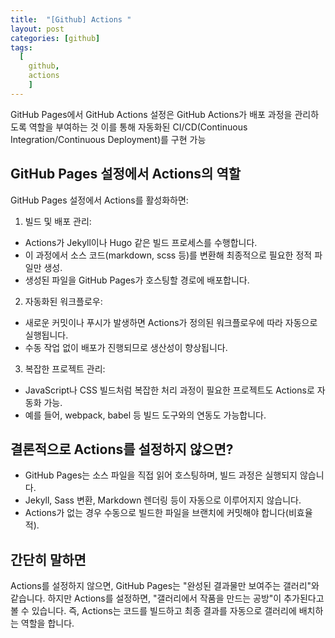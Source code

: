 ```yaml
---
title:  "[Github] Actions "
layout: post 
categories: [github]
tags:
  [
    github,
    actions
    ] 
---
```



GitHub Pages에서 GitHub Actions 설정은 GitHub Actions가 배포 과정을 관리하도록 역할을 부여하는 것
이를 통해 자동화된 CI/CD(Continuous Integration/Continuous Deployment)를 구현 가능

## GitHub Pages 설정에서 Actions의 역할

GitHub Pages 설정에서 Actions를 활성화하면:

1. 빌드 및 배포 관리:
* Actions가 Jekyll이나 Hugo 같은 빌드 프로세스를 수행합니다.
* 이 과정에서 소스 코드(markdown, scss 등)를 변환해 최종적으로 필요한 정적 파일만 생성.
* 생성된 파일을 GitHub Pages가 호스팅할 경로에 배포합니다.

2. 자동화된 워크플로우:
* 새로운 커밋이나 푸시가 발생하면 Actions가 정의된 워크플로우에 따라 자동으로 실행됩니다.
* 수동 작업 없이 배포가 진행되므로 생산성이 향상됩니다.

3. 복잡한 프로젝트 관리:
* JavaScript나 CSS 빌드처럼 복잡한 처리 과정이 필요한 프로젝트도 Actions로 자동화 가능.
* 예를 들어, webpack, babel 등 빌드 도구와의 연동도 가능합니다.

## 결론적으로 Actions를 설정하지 않으면?
* GitHub Pages는 소스 파일을 직접 읽어 호스팅하며, 빌드 과정은 실행되지 않습니다.
* Jekyll, Sass 변환, Markdown 렌더링 등이 자동으로 이루어지지 않습니다.
* Actions가 없는 경우 수동으로 빌드한 파일을 브랜치에 커밋해야 합니다(비효율적).

## 간단히 말하면
Actions를 설정하지 않으면, GitHub Pages는 "완성된 결과물만 보여주는 갤러리"와 같습니다.
하지만 Actions를 설정하면, "갤러리에서 작품을 만드는 공방"이 추가된다고 볼 수 있습니다.
즉, Actions는 코드를 빌드하고 최종 결과를 자동으로 갤러리에 배치하는 역할을 합니다.